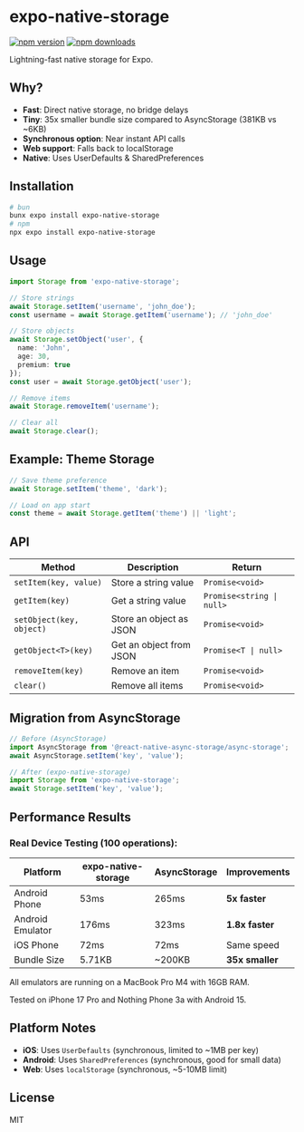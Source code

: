 # expo-native-storage

[![npm version](https://badge.fury.io/js/expo-native-storage.svg)](https://badge.fury.io/js/expo-native-storage)
[![npm downloads](https://img.shields.io/npm/dm/expo-native-storage.svg)](https://npmjs.org/package/expo-native-storage)

Lightning-fast native storage for Expo.

## Why?

- **Fast**: Direct native storage, no bridge delays
- **Tiny**: 35x smaller bundle size compared to AsyncStorage (381KB vs ~6KB)
- **Synchronous option**: Near instant API calls
- **Web support**: Falls back to localStorage
- **Native**: Uses UserDefaults & SharedPreferences

## Installation

```bash
# bun
bunx expo install expo-native-storage
# npm
npx expo install expo-native-storage
```

## Usage

```typescript
import Storage from 'expo-native-storage';

// Store strings
await Storage.setItem('username', 'john_doe');
const username = await Storage.getItem('username'); // 'john_doe'

// Store objects
await Storage.setObject('user', { 
  name: 'John', 
  age: 30,
  premium: true 
});
const user = await Storage.getObject('user');

// Remove items
await Storage.removeItem('username');

// Clear all
await Storage.clear();
```

## Example: Theme Storage

```typescript
// Save theme preference
await Storage.setItem('theme', 'dark');

// Load on app start
const theme = await Storage.getItem('theme') || 'light';
```

## API

| Method | Description | Return |
|--------|-------------|---------|
| `setItem(key, value)` | Store a string value | `Promise<void>` |
| `getItem(key)` | Get a string value | `Promise<string \| null>` |
| `setObject(key, object)` | Store an object as JSON | `Promise<void>` |
| `getObject<T>(key)` | Get an object from JSON | `Promise<T \| null>` |
| `removeItem(key)` | Remove an item | `Promise<void>` |
| `clear()` | Remove all items | `Promise<void>` |

## Migration from AsyncStorage

```typescript
// Before (AsyncStorage)
import AsyncStorage from '@react-native-async-storage/async-storage';
await AsyncStorage.setItem('key', 'value');

// After (expo-native-storage)
import Storage from 'expo-native-storage';
await Storage.setItem('key', 'value');
```

## Performance Results

### Real Device Testing (100 operations):

| Platform | expo-native-storage | AsyncStorage | Improvements |
|----------|---------------------|--------------|-------------|
| Android Phone | 53ms | 265ms | **5x faster** |
| Android Emulator | 176ms | 323ms | **1.8x faster** |
| iOS Phone | 72ms | 72ms | Same speed |
| Bundle Size | 5.71KB | ~200KB | **35x smaller** |

All emulators are running on a MacBook Pro M4 with 16GB RAM.

Tested on iPhone 17 Pro and Nothing Phone 3a with Android 15.

## Platform Notes

- **iOS**: Uses `UserDefaults` (synchronous, limited to ~1MB per key)
- **Android**: Uses `SharedPreferences` (synchronous, good for small data)
- **Web**: Uses `localStorage` (synchronous, ~5-10MB limit)

## License

MIT